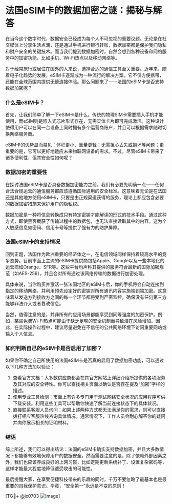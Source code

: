 # 法国eSIM卡的数据加密之谜：揭秘与解答

在当今这个数字时代，数据安全已经成为每个人不可忽视的重要议题。无论是在社交媒体上分享生活点滴，还是通过手机进行银行转账，数据加密都是保护我们隐私和财产安全的关键技术。而当我们提到数据加密时，自然会想到各种设备和网络服务中的加密功能，比如手机、Wi-Fi热点以及移动网络等。

对于经常旅行或居住在国外的人来说，选择合适的通信工具至关重要。近年来，随着电子化趋势的发展，eSIM卡逐渐成为一种流行的解决方案。它不仅方便携带，还能在全球范围内提供无缝连接体验。那么问题来了——法国的eSIM卡是否支持数据加密呢？

### 什么是eSIM卡？

首先，让我们简单了解一下eSIM卡是什么。传统的物理SIM卡需要插入手机才能使用，而eSIM则是嵌入式芯片形式存在，无需实体卡片即可完成激活。这种设计使得用户可以在同一台设备上同时拥有多个运营商账户，并且可以根据需求随时切换网络服务商。

eSIM卡的优势显而易见：体积更小、重量更轻；无需担心丢失或损坏等问题；更重要的是，它可以更好地适应未来物联网设备的需求。不过，尽管eSIM卡带来了诸多便利性，但其安全性如何呢？

### 数据加密的重要性

在探讨法国eSIM卡是否具备数据加密能力之前，我们有必要先明确一点——任何合法合规运营的通信服务都应该遵循国际通用的安全标准。这意味着无论是在法国还是其他地方使用eSIM卡，只要是由正规渠道获得的服务，理论上都应包含必要的数据加密措施来保护用户的隐私权。

数据加密是一种将信息转换成只有特定密钥才能解读的形式的技术手段。通过这种方式，即使黑客截获了传输过程中的数据包，也无法直接读取其中的内容。这为个人敏感信息如密码、信用卡号等提供了强有力的防护屏障。

### 法国eSIM卡的支持情况

回到正题，法国作为欧洲重要的经济体之一，在电信领域同样保持着较高水平的竞争态势。目前市面上主流的eSIM卡提供商包括Apple、Google以及一些本地化的运营商如Orange、SFR等。这些平台均声称其提供的服务符合最新的国际加密规范（如AES-256），并且会对所有通过该网络传输的数据进行加密处理。

具体来说，当你购买并激活一张法国地区的eSIM卡后，你的手机将会自动连接到指定的移动网络，并利用预先设定好的密钥对所有通讯内容实施端到端加密。这意味着从发送方到接收方之间的每一个环节都将受到严密监控，确保没有任何第三方能够非法介入或者篡改信息。

当然，值得注意的是，并非所有的应用场景都能享受到同等强度的加密保护。例如，某些免费Wi-Fi热点可能由于缺乏足够的安全机制而导致潜在风险增加。因此，在实际操作过程中，建议尽量避免在不信任的公共网络环境下访问重要网站或输入个人信息。

### 如何判断自己的eSIM卡是否启用了加密？

如果你不确定自己所使用的法国eSIM卡是否真的启用了数据加密功能，可以通过以下几种方法加以验证：

1. 查看官方文档：大多数供应商都会在其官方网站上详细介绍所提供的各项服务及其对应的安全特性。你可以查找相关页面以确认是否存在提及“加密”字样的描述。
2. 使用专业工具检测：市面上有许多专门用于测试网络安全状况的应用程序可供下载安装。利用这些工具可以帮助你快速了解当前连接状态下的具体状况。
3. 直接联系客服人员询问：如果上述两种方式都无法满足你的需求，则可以直接拨打相应客服热线咨询具体情况。通常情况下，工作人员会耐心解答你的疑问并向你展示相关的证明材料。

### 结语

综上所述，我们可以得出结论：法国的eSIM卡确实支持数据加密，并且大多数情况下都能够有效地保障用户的数据安全。然而需要注意的是，除了依赖外部因素之外，我们也应该养成良好的上网习惯，比如定期更新系统补丁、设置复杂密码等，这样才能最大程度地降低遭受攻击的可能性。

最后提醒大家，在享受便捷科技带来的乐趣的同时，千万不要忽略了最基本也是最重要的自我保护意识。毕竟，“安全第一”永远是不变的原则！

[TG💪+ @jx0703 ![Image](https://github.com/user-attachments/assets/dbca1d08-cadb-493c-b0ec-ad6f7a83f270)]